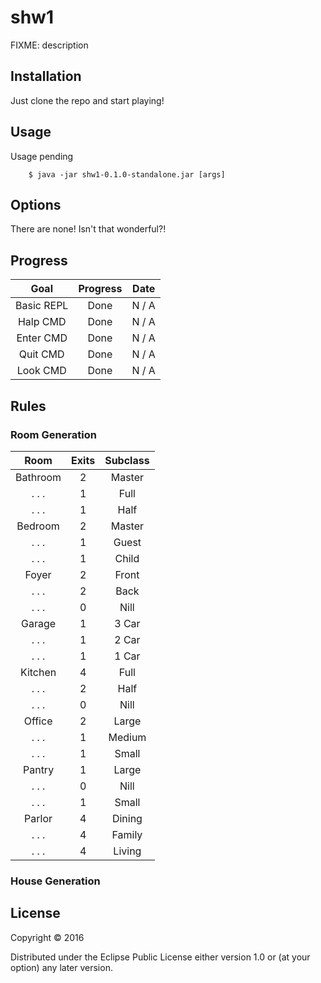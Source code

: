 # shw1

FIXME: description

## Installation

Just clone the repo and start playing!

## Usage

Usage pending
```
    $ java -jar shw1-0.1.0-standalone.jar [args]
```

## Options

There are none! Isn't that wonderful?!

## Progress

|     Goal     | Progress |   Date   |
|:------------:|:--------:|:--------:|
| Basic REPL   | Done     |   N / A  |
| Halp CMD     | Done     |   N / A  |
| Enter CMD    | Done     |   N / A  |
| Quit CMD     | Done     |   N / A  |
| Look CMD     | Done     |   N / A  |


## Rules
### Room Generation

|   Room   |   Exits   |  Subclass   | 
|:--------:|:---------:|:-----------:|
| Bathroom |     2     | Master      | 
|  . . .   |     1     | Full        |
|  . . .   |     1     | Half        |
| Bedroom  |     2     | Master      |
|  . . .   |     1     | Guest       |
|  . . .   |     1     | Child       |
| Foyer    |     2     | Front       |
|  . . .   |     2     | Back        |
|  . . .   |     0     | Nill        |
| Garage   |     1     | 3 Car       |
|  . . .   |     1     | 2 Car       |
|  . . .   |     1     | 1 Car       |
| Kitchen  |     4     | Full        |
|  . . .   |     2     | Half        |
|  . . .   |     0     | Nill        |
| Office   |     2     | Large       | 
|  . . .   |     1     | Medium      |
|  . . .   |     1     | Small       |
| Pantry   |     1     | Large       |
|  . . .   |     0     | Nill        |
|  . . .   |     1     | Small       |
| Parlor   |     4     | Dining      |
|  . . .   |     4     | Family      |
|  . . .   |     4     | Living      |


### House Generation

## License

Copyright © 2016 

Distributed under the Eclipse Public License either version 1.0 or (at
your option) any later version.
